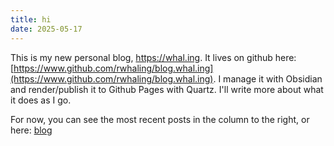 ```yaml
---
title: hi
date: 2025-05-17
---
```


This is my new personal blog, https://whal.ing.  It lives on github here: [https://www.github.com/rwhaling/blog.whal.ing](https://www.github.com/rwhaling/blog.whal.ing).  I manage it with Obsidian and render/publish it to Github Pages with Quartz.  I'll write more about what it does as I go.

For now, you can see the most recent posts in the column to the right, or here: [blog](blog)